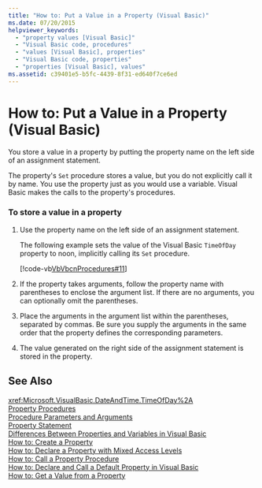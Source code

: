 ```yaml
---
title: "How to: Put a Value in a Property (Visual Basic)"
ms.date: 07/20/2015
helpviewer_keywords: 
  - "property values [Visual Basic]"
  - "Visual Basic code, procedures"
  - "values [Visual Basic], properties"
  - "Visual Basic code, properties"
  - "properties [Visual Basic], values"
ms.assetid: c39401e5-b5fc-4439-8f31-ed640f7ce6ed
---
```

# How to: Put a Value in a Property (Visual Basic)
You store a value in a property by putting the property name on the left side of an assignment statement.  
  
 The property's `Set` procedure stores a value, but you do not explicitly call it by name. You use the property just as you would use a variable. Visual Basic makes the calls to the property's procedures.  
  
### To store a value in a property  
  
1.  Use the property name on the left side of an assignment statement.  
  
     The following example sets the value of the Visual Basic `TimeOfDay` property to noon, implicitly calling its `Set` procedure.  
  
     [!code-vb[VbVbcnProcedures#11](./codesnippet/VisualBasic/how-to-put-a-value-in-a-property_1.vb)]  
  
2.  If the property takes arguments, follow the property name with parentheses to enclose the argument list. If there are no arguments, you can optionally omit the parentheses.  
  
3.  Place the arguments in the argument list within the parentheses, separated by commas. Be sure you supply the arguments in the same order that the property defines the corresponding parameters.  
  
4.  The value generated on the right side of the assignment statement is stored in the property.  
  
## See Also  
 <xref:Microsoft.VisualBasic.DateAndTime.TimeOfDay%2A>  
 [Property Procedures](./property-procedures.md)  
 [Procedure Parameters and Arguments](./procedure-parameters-and-arguments.md)  
 [Property Statement](../../../../visual-basic/language-reference/statements/property-statement.md)  
 [Differences Between Properties and Variables in Visual Basic](./differences-between-properties-and-variables.md)  
 [How to: Create a Property](./how-to-create-a-property.md)  
 [How to: Declare a Property with Mixed Access Levels](./how-to-declare-a-property-with-mixed-access-levels.md)  
 [How to: Call a Property Procedure](./how-to-call-a-property-procedure.md)  
 [How to: Declare and Call a Default Property in Visual Basic](./how-to-declare-and-call-a-default-property.md)  
 [How to: Get a Value from a Property](./how-to-get-a-value-from-a-property.md)
